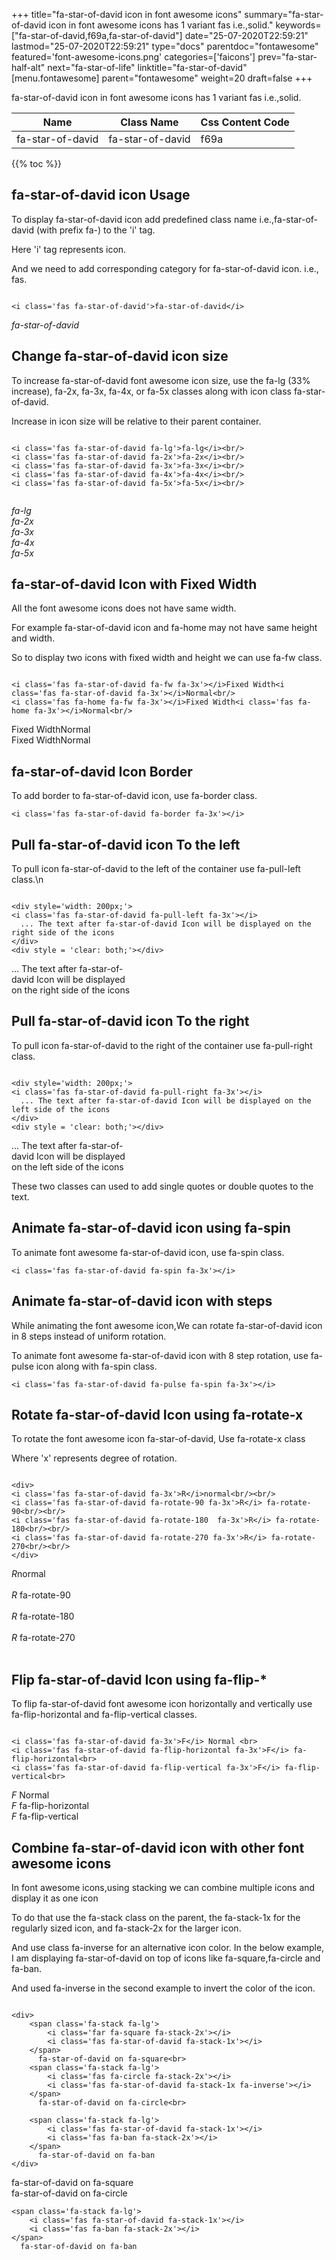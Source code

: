+++
title="fa-star-of-david icon in font awesome icons"
summary="fa-star-of-david icon in font awesome icons has 1 variant fas i.e.,solid."
keywords=["fa-star-of-david,f69a,fa-star-of-david"]
date="25-07-2020T22:59:21"
lastmod="25-07-2020T22:59:21"
type="docs"
parentdoc="fontawesome"
featured='font-awesome-icons.png'
categories=['faicons']
prev="fa-star-half-alt"
next="fa-star-of-life"
linktitle="fa-star-of-david"
[menu.fontawesome]
parent="fontawesome"
weight=20
draft=false
+++


fa-star-of-david icon in font awesome icons has 1 variant fas i.e.,solid.

<div class='table-responsive'><table class='table'><thead><tr><th>Name</th><th>Class Name</th><th>Css Content Code</th></tr></thead><tbody><tr><td>fa-star-of-david</td><td>fa-star-of-david</td><td>f69a</td></tr></tbody></table></div>


{{% toc %}}


## fa-star-of-david icon Usage

To display fa-star-of-david icon add predefined class name i.e.,fa-star-of-david (with prefix fa-) to the 'i' tag.

Here 'i' tag represents icon.

And we need to add corresponding category for fa-star-of-david icon. i.e., fas.


```

<i class='fas fa-star-of-david'>fa-star-of-david</i>
```

<i class='fas fa-star-of-david'>fa-star-of-david</i>




## Change fa-star-of-david icon size
To increase fa-star-of-david font awesome icon size, use the fa-lg (33% increase), fa-2x, fa-3x, fa-4x, or fa-5x classes along with icon class fa-star-of-david.

Increase in icon size will be relative to their parent container. 

```

<i class='fas fa-star-of-david fa-lg'>fa-lg</i><br/>
<i class='fas fa-star-of-david fa-2x'>fa-2x</i><br/>
<i class='fas fa-star-of-david fa-3x'>fa-3x</i><br/>
<i class='fas fa-star-of-david fa-4x'>fa-4x</i><br/>
<i class='fas fa-star-of-david fa-5x'>fa-5x</i><br/>
            
```

<i class='fas fa-star-of-david fa-lg'>fa-lg</i><br/>
<i class='fas fa-star-of-david fa-2x'>fa-2x</i><br/>
<i class='fas fa-star-of-david fa-3x'>fa-3x</i><br/>
<i class='fas fa-star-of-david fa-4x'>fa-4x</i><br/>
<i class='fas fa-star-of-david fa-5x'>fa-5x</i><br/>
            



## fa-star-of-david Icon with Fixed Width 

All the font awesome icons does not have same width.

For example fa-star-of-david icon and fa-home may not have same height and width.

So to display two icons with fixed width and height we can use fa-fw class.


```

<i class='fas fa-star-of-david fa-fw fa-3x'></i>Fixed Width<i class='fas fa-star-of-david fa-3x'></i>Normal<br/>
<i class='fas fa-home fa-fw fa-3x'></i>Fixed Width<i class='fas fa-home fa-3x'></i>Normal<br/>
```

<i class='fas fa-star-of-david fa-fw fa-3x'></i>Fixed Width<i class='fas fa-star-of-david fa-3x'></i>Normal<br/>
<i class='fas fa-home fa-fw fa-3x'></i>Fixed Width<i class='fas fa-home fa-3x'></i>Normal<br/>



## fa-star-of-david Icon Border 

To add border to fa-star-of-david icon, use fa-border class.


```
<i class='fas fa-star-of-david fa-border fa-3x'></i>

```
<i class='fas fa-star-of-david fa-border fa-3x'></i>





## Pull fa-star-of-david icon To the left

To pull icon fa-star-of-david to the left of the container use fa-pull-left class.\n

```

<div style='width: 200px;'>
<i class='fas fa-star-of-david fa-pull-left fa-3x'></i>
  ... The text after fa-star-of-david Icon will be displayed on the right side of the icons
</div>
<div style = 'clear: both;'></div>
```

<div style='width: 200px;'>
<i class='fas fa-star-of-david fa-pull-left fa-3x'></i>
  ... The text after fa-star-of-david Icon will be displayed on the right side of the icons
</div>
<div style = 'clear: both;'></div>




## Pull fa-star-of-david icon To the right
To pull icon fa-star-of-david to the right of the container use fa-pull-right class.

```

<div style='width: 200px;'>
<i class='fas fa-star-of-david fa-pull-right fa-3x'></i>
  ... The text after fa-star-of-david Icon will be displayed on the left side of the icons
</div>
<div style = 'clear: both;'></div>
```

<div style='width: 200px;'>
<i class='fas fa-star-of-david fa-pull-right fa-3x'></i>
  ... The text after fa-star-of-david Icon will be displayed on the left side of the icons
</div>
<div style = 'clear: both;'></div>

These two classes can used to add single quotes or double quotes to the text.


## Animate fa-star-of-david icon using fa-spin
To animate font awesome fa-star-of-david icon, use fa-spin class.

```
<i class='fas fa-star-of-david fa-spin fa-3x'></i>
```
<i class='fas fa-star-of-david fa-spin fa-3x'></i>




## Animate fa-star-of-david icon with steps
While animating the font awesome icon,We can rotate fa-star-of-david icon in 8 steps instead of uniform rotation.

To animate font awesome fa-star-of-david icon with 8 step rotation, use fa-pulse icon along with fa-spin class.


```
<i class='fas fa-star-of-david fa-pulse fa-spin fa-3x'></i>

```
<i class='fas fa-star-of-david fa-pulse fa-spin fa-3x'></i>





## Rotate fa-star-of-david Icon using fa-rotate-x
To rotate the font awesome icon fa-star-of-david, Use fa-rotate-x class

Where 'x' represents degree of rotation.


```

<div>
<i class='fas fa-star-of-david fa-3x'>R</i>normal<br/><br/>
<i class='fas fa-star-of-david fa-rotate-90 fa-3x'>R</i> fa-rotate-90<br/><br/> 
<i class='fas fa-star-of-david fa-rotate-180  fa-3x'>R</i> fa-rotate-180<br/><br/> 
<i class='fas fa-star-of-david fa-rotate-270 fa-3x'>R</i> fa-rotate-270<br/><br/>
</div>
```

<div>
<i class='fas fa-star-of-david fa-3x'>R</i>normal<br/><br/>
<i class='fas fa-star-of-david fa-rotate-90 fa-3x'>R</i> fa-rotate-90<br/><br/> 
<i class='fas fa-star-of-david fa-rotate-180  fa-3x'>R</i> fa-rotate-180<br/><br/> 
<i class='fas fa-star-of-david fa-rotate-270 fa-3x'>R</i> fa-rotate-270<br/><br/>
</div>




## Flip fa-star-of-david Icon using fa-flip-*
To flip fa-star-of-david font awesome icon horizontally and vertically use fa-flip-horizontal and fa-flip-vertical classes. 

```

<i class='fas fa-star-of-david fa-3x'>F</i> Normal <br>
<i class='fas fa-star-of-david fa-flip-horizontal fa-3x'>F</i> fa-flip-horizontal<br>
<i class='fas fa-star-of-david fa-flip-vertical fa-3x'>F</i> fa-flip-vertical<br>
```

<i class='fas fa-star-of-david fa-3x'>F</i> Normal <br>
<i class='fas fa-star-of-david fa-flip-horizontal fa-3x'>F</i> fa-flip-horizontal<br>
<i class='fas fa-star-of-david fa-flip-vertical fa-3x'>F</i> fa-flip-vertical<br>




## Combine fa-star-of-david icon with other font awesome icons
In font awesome icons,using stacking we can combine multiple icons and display it as one icon 

To do that use the fa-stack class on the parent, the fa-stack-1x for the regularly sized icon, and fa-stack-2x for the larger icon.

And use class fa-inverse for an alternative icon color. 
In the below example, I am displaying fa-star-of-david on top of icons like fa-square,fa-circle and fa-ban.

And used fa-inverse in the second example to invert the color of the icon.

```

<div>
    <span class='fa-stack fa-lg'>
        <i class='far fa-square fa-stack-2x'></i>
        <i class='fas fa-star-of-david fa-stack-1x'></i>
    </span>
      fa-star-of-david on fa-square<br>
    <span class='fa-stack fa-lg'>
        <i class='fas fa-circle fa-stack-2x'></i>
        <i class='fas fa-star-of-david fa-stack-1x fa-inverse'></i>
    </span>
      fa-star-of-david on fa-circle<br>

    <span class='fa-stack fa-lg'>
        <i class='fas fa-star-of-david fa-stack-1x'></i>
        <i class='fas fa-ban fa-stack-2x'></i>
    </span>
      fa-star-of-david on fa-ban
</div>
```

<div>
    <span class='fa-stack fa-lg'>
        <i class='far fa-square fa-stack-2x'></i>
        <i class='fas fa-star-of-david fa-stack-1x'></i>
    </span>
      fa-star-of-david on fa-square<br>
    <span class='fa-stack fa-lg'>
        <i class='fas fa-circle fa-stack-2x'></i>
        <i class='fas fa-star-of-david fa-stack-1x fa-inverse'></i>
    </span>
      fa-star-of-david on fa-circle<br>

    <span class='fa-stack fa-lg'>
        <i class='fas fa-star-of-david fa-stack-1x'></i>
        <i class='fas fa-ban fa-stack-2x'></i>
    </span>
      fa-star-of-david on fa-ban
</div>






